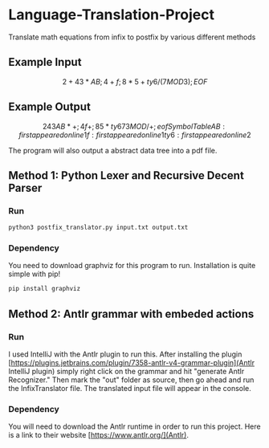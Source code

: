 # Language-Translation-Project
Translate math equations from infix to postfix by various different methods

## Example Input

```math
2 + 43 * AB;  4 + f;
8 * 5 + ty6 / (7 MOD
3); EOF
```

## Example Output

```math
2 43 AB * + ;
4 f + ;
8 5 * ty6 7 3 MOD / + ;
eof
Symbol Table
AB : first appeared on line 1
f : first appeared on line 1
ty6 : first appeared on line 2
```

The program will also output a abstract data tree into a pdf file.

## Method 1: Python Lexer and Recursive Decent Parser

### Run

```bash
python3 postfix_translator.py input.txt output.txt
```

### Dependency

You need to download graphviz for this program to run. Installation is quite simple with pip!

```bash
pip install graphviz
```

## Method 2: Antlr grammar with embeded actions

### Run

I used IntelliJ with the Antlr plugin to run this. After installing the plugin [https://plugins.jetbrains.com/plugin/7358-antlr-v4-grammar-plugin](Antlr IntelliJ plugin) simply right click on the grammar and hit "generate Antlr Recognizer." Then mark the "out" folder as source, then go ahead and run the InfixTranslator file. The translated input file will appear in the console.

### Dependency

You will need to download the Antlr runtime in order to run this project. Here is a link to their website [https://www.antlr.org/](Antlr).